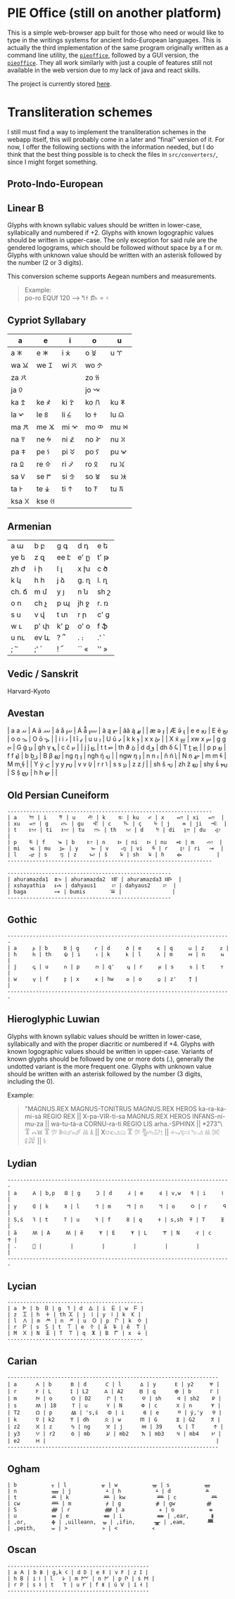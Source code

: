 # PIE Office (still on another platform)

This is a simple web-browser app built for those who need or would like to type in the writings systems for ancient Indo-European languages.
This is actually the third implementation of the same program originally written as a command line utility, the [`pieoffice`](https://pypi.org/project/pieoffice/), followed by a GUI version, the [`pieoffice`](https://pypi.org/project/pieoffice-gui).
They all work similarly with just a couple of features still not available in the web version due to my lack of java and react skills.

The project is currently stored [here](https://pieoffice.netlify.app/).

# Transliteration schemes

I still must find a way to implement the transliteration schemes in the webapp itself, this will probably come in a later and "final" version of it.
For now, I offer the following sections with the information needed, but I do think that the best thing possible is to check the files in `src/converters/`, since I might forget something.

## Proto-Indo-European


## Linear B

Glyphs with known syllabic values should be written in lower-case, syllabically
and numbered if +2. Glyphs with known logographic values should be written in
upper-case. The only exception for said rule are the gendered logograms, which
should be followed without space by a f or m. Glyphs with unknown value should
be written with an asterisk followed by the number (2 or 3 digits).

This conversion scheme supports Aegean numbers and measurements.

> Example:\
> po-ro EQUf 120 --> 𐀡𐀫 𐂄 𐄙𐄑


## Cypriot Syllabary

| a           |   e           |   i           |    o          |   u         |
|-------------|---------------|---------------|---------------|-------------|
| a       𐠀   |   e       𐠁   |   i       𐠂   |    o       𐠃  |   u       𐠄 |
| wa      𐠲   |   we      𐠳   |   wi      𐠴   |    wo      𐠵  |             |
| za      𐠼   |               |               |    zo      𐠿  |             |
| ja      𐠅   |               |               |    jo      𐠈  |             |
| ka      𐠊   |   ke      𐠋   |   ki      𐠌   |    ko      𐠍  |   ku      𐠎 |
| la      𐠏   |   le      𐠐   |   li      𐠑   |    lo      𐠒  |   lu      𐠓 |
| ma      𐠔   |   me      𐠕   |   mi      𐠖   |    mo      𐠗  |   mu      𐠘 |
| na      𐠙   |   ne      𐠚   |   ni      𐠛   |    no      𐠜  |   nu      𐠝 |
| pa      𐠞   |   pe      𐠟   |   pi      𐠠   |    po      𐠡  |   pu      𐠢 |
| ra      𐠣   |   re      𐠤   |   ri      𐠥   |    ro      𐠦  |   ru      𐠧 |
| sa      𐠨   |   se      𐠩   |   si      𐠪   |    so      𐠫  |   su      𐠬 |
| ta      𐠭   |   te      𐠮   |   ti      𐠯   |    to      𐠰  |   tu      𐠱 |
| ksa     𐠷   |   kse     𐠸   |               |               |             |

## Armenian

|          |          |        |          |        |     
|----------|----------|--------|----------|--------|     
| a 	 ա | b	    բ | g	 գ | d	    դ | e	 ե |
| ye	 ե | z      զ | ee	 է | e'     ը | t'	 թ | 
| zh	 ժ | i	    ի | l	 լ | x	    խ | c	 ծ | 
| k 	 կ | h      հ | j	 ձ | g.     ղ | l.	 ղ |
| ch.	 ճ | m      մ | y	 յ | n      ն | sh	 շ |
| o 	 ո | ch     չ | p	 պ | jh     ջ | r.	 ռ | 
| s	         ս | v	    վ | t        տ | r	    ր | c'	 ց |
| w          ւ | p'     փ | k'       ք | o'     օ | f 	 ֆ |
| u	         ու| ev     և | ?	 ՞ | .      ։ | .'	 ՝ |
| ;          ՟ | ;'     ՛ | !	 ՜ | ``     « | ''	 » |


## Vedic / Sanskrit

Harvard-Kyoto

## Avestan

| a   a   𐬀  | A   ā   𐬁  |  á   å  𐬂  | Á ā̊  𐬃  | ã  ą  𐬄 | ãã  ą̇   𐬅 |
| æ   ə   𐬆  | Æ   ə̄   𐬇  |  e   e  𐬈  | E ē  𐬉  | o  o  𐬊 | O   ō   𐬋 |
| i   i   𐬌  | I   ī   𐬍  |  u   u  𐬎  | U ū  𐬏  | k  k  𐬐 | x   x   𐬑 |
| X   x́   𐬒  | xw  x   𐬓  |  g   g  𐬔  | G ġ  𐬕  | gh γ  𐬖 | c   č   𐬗 |
| j   ǰ   𐬘  | t   t   𐬙  |  th  ϑ  𐬚  | d d  𐬛  | dh δ  𐬜 | T   t̰   𐬝 |
| p   p   𐬞  | f   f   𐬟  |  b   b  𐬠  | B β  𐬡  | ng ŋ  𐬢 | ngh ŋ́   𐬣 |
| ngw ŋ   𐬤  | n   n   𐬥  |  ñ   ń  𐬦  | N ṇ  𐬧  | m  m  𐬨 | M   m̨   𐬩 |
| Y   ẏ   𐬪  | y   y   𐬫  |  v   v  𐬬  | r r  𐬭  | s  s  𐬯 | z   z   𐬰 |
| sh  š   𐬱  | zh  ž   𐬲  |  shy š́  𐬳  | S ṣ̌  𐬴  | h  h  𐬵 |           |


## Old Persian Cuneiform

    -----------------------------------------------------------------
    | a    𐎠 | i    𐎡 | u    𐎢 | k    𐎣 | ku   𐎤 | x    𐎧 | xi   𐎧  |
    | xu   𐎧 | g    𐎥 | gu   𐎦 | c    𐎨 | ç    𐏂 | j    𐎩 | ji   𐎪  |
    | t    𐎫 | ti   𐎫 | tu   𐎬 | th   𐎰 | d    𐎭 | di   𐎮 | du   𐎯  |
    | p    𐎱 | f    𐎳 | b    𐎲 | n    𐎴 | ni   𐎴 | nu   𐎵 | m    𐎶  |
    | mi   𐎷 | mu   𐎸 | y    𐎹 | v    𐎺 | vi   𐎻 | r    𐎼 | ri   𐎽  |
    | l    𐎾 | s    𐎿 | z    𐏀 | š    𐏁 | sh   𐏁 | h    𐏃           |
    -----------------------------------------------------------------

    ----------------------------------------------------
    | ahuramazda1  𐏈 | ahuramazda2  𐏉 | ahuramazda3 𐏊  |
    | xshayathia   𐏋 | dahyaus1     𐏌 | dahyaus2    𐏌  |
    | baga         𐏎 | bumis        𐏏 |                |
    ----------------------------------------------------

## Gothic

    -----------------------------------------------------------------------
    | a     𐌰 | b     𐌱 | g     𐌲 | d     𐌳 | e     𐌴 | q     𐌵 | z     𐌶 |
    | h     𐌷 | th    𐌸 | i     𐌹 | k     𐌺 | l     𐌻 | m     𐌼 | n     𐌽 |
    | j     𐌾 | u     𐌿 | p     𐍀 | q'    𐍁 | r     𐍂 | s     𐍃 | t     𐍄 |
    | w     𐍅 | f     𐍆 | x     𐍇 | hw    𐍈 | o     𐍉 | z'    𐍊 |         |
    -----------------------------------------------------------------------

## Hieroglyphic Luwian

Glyphs with known syllabic values should be written in lower-case, syllabically
and with the proper diacritic or numbered if +4. Glyphs with known logographic 
values should be written in upper-case. Variants of known glyphs should be
followed by one or more dots (.), generally the undotted variant is the more
frequent one.  Glyphs with unknown value should be written with an asterisk 
followed by the number (3 digits, including the 0).

Example:
> "MAGNUS.REX MAGNUS-TONITRUS MAGNUS.REX HEROS ka-ra-ka-mi-sà REGIO REX || X-pa-VIR-ti-sa MAGNUS.REX HEROS INFANS-ní-mu-za || wa-tu-tá-a CORNU-ra-ti REGIO LIS arha.-SPHINX || \*273"\\
> 𔐒 𔖙𔓢 𔐒 𔐕 𔕢𔗷𔗧𔖻𔑶 𔔆 𔐑 || X𔕸𔕠𔑣𔗔 𔐒 𔐕 𔐰𔓵𔑾𔖪 || 𔗬𔑢𔐞𔗷 𔒂𔖱𔑣 𔔆 𔐘 𔓹𔒒 || 𔔴


## Lydian

    -----------------------------------------------------------------------
    | a     𐤠 | b,p   𐤡 | g     𐤢 | d     𐤣 | e     𐤤 | v,w   𐤥 | i     𐤦 |
    | y     𐤧 | k     𐤨 | l     𐤩 | m     𐤪 | n     𐤫 | o     𐤬 | r     𐤭 |
    | S,ś   𐤮 | t     𐤯 | u     𐤰 | f     𐤱 | q     𐤲 | s,sh  𐤳 | T     𐤴 |
    | ã     𐤵 | A     𐤵 | ẽ     𐤶 | E     𐤶 | L     𐤷 | N     𐤸 | c     𐤹 |
    | .      |         |         |         |         |         |         |
    -----------------------------------------------------------------------

## Lycian

    -------------------------------------------
    | a  𐊀 | b  𐊂 | g  𐊄 | d  𐊅 | i  𐊆 | w  𐊇 |
    | z  𐊈 | h  𐊛 | th 𐊉 | j  𐊊 | y  𐊊 | k  𐊋 |
    | l  𐊍 | m  𐊎 | n  𐊏 | u  𐊒 | p  𐊓 | k  𐊔 |
    | r  𐊕 | s  𐊖 | t  𐊗 | e  𐊁 | ã  𐊙 | ẽ  𐊚 |
    | M  𐊐 | N  𐊑 | T  𐊘 | q  𐊌 | B  𐊃 | x  𐊜 |
    -------------------------------------------

## Carian

    -------------------------------------------------------------------
    | a      𐊠 | b      𐊡 | d      𐊢 | l      𐊣 | y      𐊤 | y2     𐋐 |
    | r      𐊥 | L      𐊦 | L2     𐋎 | A2     𐊧 | q      𐊨 | b      𐊩 |
    | m      𐊪 | o      𐊫 | D2     𐊬 | t      𐊭 | sh     𐊮 | sh2    𐊯 |
    | s      𐊰 | 18     𐊱 | u      𐊲 | N      𐊳 | c      𐊴 | n      𐊵 |
    | T2     𐊶 | p      𐊷 | 's,ś   𐊸 | i      𐊹 | e      𐊺 | ý,'y   𐊻 |
    | k      𐊼 | k2     𐊽 | dh     𐊾 | w      𐊿 | G      𐋀 | G2     𐋁 |
    | z2     𐋂 | z      𐋃 | ng     𐋄 | j      𐋅 | 39     𐋆 | T      𐋇 |
    | y3     𐋈 | r2     𐋉 | mb     𐋊 | mb2    𐋋 | mb3    𐋌 | mb4    𐋍 |
    | e2     𐋏 |                                                      |
    -------------------------------------------------------------------

## Ogham

    | b           ᚁ | l           ᚂ | w           ᚃ | s           ᚄ 
    | n           ᚅ | j           ᚆ | h           ᚆ | d           ᚇ 
    | t           ᚈ | k           ᚉ | kw          ᚊ | c           ᚉ 
    | cw          ᚊ | m           ᚋ | g           ᚌ | gw          ᚍ 
    | S           ᚎ | r           ᚏ | a           ᚐ | o           ᚑ 
    | u           ᚒ | e           ᚓ | i           ᚔ | ,ear,       ᚕ 
    | ,or,        ᚖ | ,uilleann,  ᚗ | ,ifin,      ᚘ | ,eam,       ᚙ 
    | ,peith,     ᚚ | >           ᚛ | <           ᚜


## Oscan
    ---------------------------------------------
    | a 𐌀 | b 𐌁 | g,k 𐌂 | d 𐌃 | e 𐌄 | v 𐌅 | z 𐌆 |
    | h 𐌇 | i 𐌉 | l   𐌋 | m 𐌌 | n 𐌍 | p 𐌐 | ś 𐌑 |
    | r 𐌓 | s 𐌔 | t   𐌕 | u 𐌖 | f 𐌚 | ú 𐌞 | í 𐌝 |
    ---------------------------------------------


